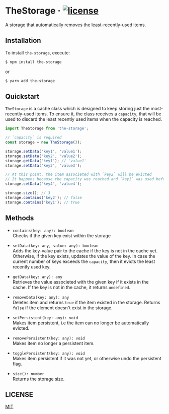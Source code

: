 # TheStorage &middot; [![license](https://badgen.now.sh/badge/license/MIT)](./LICENSE)

A storage that automatically removes the least-recently-used items.

## Installation

To install `the-storage`, execute:

```sh
$ npm install the-storage
```

or

```sh
$ yarn add the-storage
```

## Quickstart

`TheStorage` is a cache class which is designed to keep storing just the most-recently-used items. To ensure it, the class receives a `capacity`, that will be used to discard the least recently used items when the capacity is reached.

```js
import TheStorage from 'the-storage';

// `capacity` is required
const storage = new TheStorage(3);

storage.setData('key1', 'value1');
storage.setData('key2', 'value2');
storage.getData('key1'); // 'value1'
storage.setData('key3', 'value3');

// At this point, the item associeted with `key2` will be evicted
// It happens because the capacity was reached and `key1` was used before `key2`
storage.setData('key4', 'value4');

storage.size(); // 3
storage.contains('key2'); // false
storage.contains('key1'); // true
```

## Methods

* `contains(key: any): boolean`<br>
Checks if the given key exist within the storage

* `setData(key: any, value: any): boolean`<br>
Adds the key-value pair to the cache if the key is not in the cache yet.
Otherwise, if the key exists, updates the value of the key.
In case the current number of keys exceeds the `capacity`, then it evicts the least recently used key.

* `getData(key: any): any`<br>
Retrieves the value associeted with the given key if it exists in the cache.
If the key is not in the cache, it returns `undefined`.

* `removeData(key: any): any`<br>
Deletes item and returns `true` if the item existed in the storage.
Returns `false` if the element doesn't exist in the storage.

* `setPersistent(key: any): void`<br>
Makes item persistent, i.e the item can no longer be automatically evicted.

* `removePersistent(key: any): void`<br>
Makes item no longer a persistent item.

* `togglePersistent(key: any): void`<br>
Makes item persistent if it was not yet, or otherwise undo the persistent flag.

* `size(): number`<br>
Returns the storage size.

## LICENSE
[MIT](./LICENSE)

